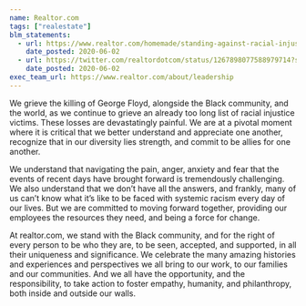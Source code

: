 ```yaml
---
name: Realtor.com
tags: ["realestate"]
blm_statements:
  - url: https://www.realtor.com/homemade/standing-against-racial-injustice/
    date_posted: 2020-06-02
  - url: https://twitter.com/realtordotcom/status/1267898077588979714?s=20
    date_posted: 2020-06-02
exec_team_url: https://www.realtor.com/about/leadership
---
```


We grieve the killing of George Floyd, alongside the Black community, and the world, as we continue to grieve an already too long list of racial injustice victims. These losses are devastatingly painful. We are at a pivotal moment where it is critical that we better understand and appreciate one another, recognize that in our diversity lies strength, and commit to be allies for one another.

We understand that navigating the pain, anger, anxiety and fear that the events of recent days have brought forward is tremendously challenging. We also understand that we don’t have all the answers, and frankly, many of us can’t know what it’s like to be faced with systemic racism every day of our lives. But we are committed to moving forward together, providing our employees the resources they need, and being a force for change.

At realtor.com, we stand with the Black community, and for the right of every person to be who they are, to be seen, accepted, and supported, in all their uniqueness and significance. We celebrate the many amazing histories and experiences and perspectives we all bring to our work, to our families and our communities. And we all have the opportunity, and the responsibility, to take action to foster empathy, humanity, and philanthropy, both inside and outside our walls.